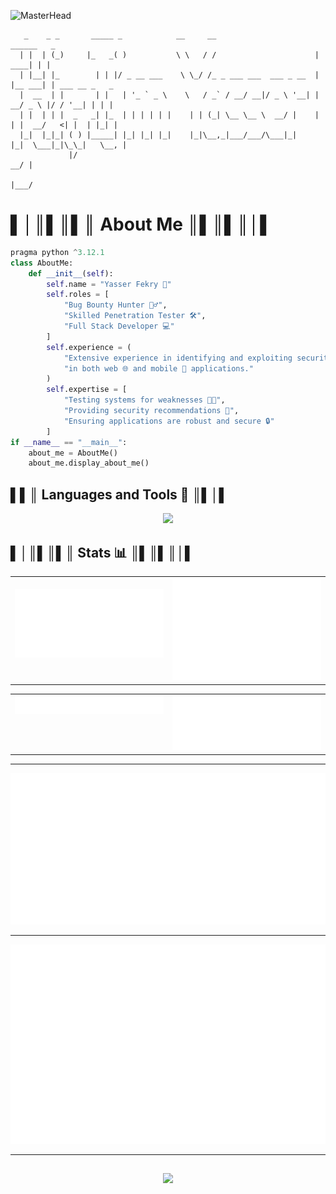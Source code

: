 
![MasterHead](https://firebasestorage.googleapis.com/v0/b/flexi-coding.appspot.com/o/dempgi7-520f8d5f-63d4-4453-8822-dbc149ae27f8.gif?alt=media&token=91c0c7b2-93c3-4029-b011-1a8703c5730d)

```
   _    _ _       _____ _            __     __                       ______   _                
  | |  | (_)     |_   _( )           \ \   / /                      |  ____| | |               
  | |__| |_        | | |/ _ __ ___    \ \_/ /_ _ ___ ___  ___ _ __  | |__ ___| | ___ __ _   _  
  |  __  | |       | |   | '_ ` _ \    \   / _` / __/ __|/ _ \ '__| |  __/ _ \ |/ / '__| | | | 
  | |  | | |  _   _| |_  | | | | | |    | | (_| \__ \__ \  __/ |    | | |  __/   <| |  | |_| | 
  |_|  |_|_| ( ) |_____| |_| |_| |_|    |_|\__,_|___/___/\___|_|    |_|  \___|_|\_\_|   \__, | 
             |/                                                                          __/ | 
                                                                                        |___/  
```
<h1><b>  ▌│║▌║▌║ About Me ║▌║▌║│▌  </b></h1>

```python
pragma python ^3.12.1
class AboutMe:
    def __init__(self):
        self.name = "Yasser Fekry 👑"
        self.roles = [
            "Bug Bounty Hunter 🕵️‍♂️",
            "Skilled Penetration Tester 🛠️",
            "Full Stack Developer 💻"
        ]
        self.experience = (
            "Extensive experience in identifying and exploiting security vulnerabilities 🔍 "
            "in both web 🌐 and mobile 📱 applications."
        )
        self.expertise = [
            "Testing systems for weaknesses 🧑‍💻",
            "Providing security recommendations 📝",
            "Ensuring applications are robust and secure 🔒"
        ]
if __name__ == "__main__":
    about_me = AboutMe()
    about_me.display_about_me()
```

<h2>▌▌║  Languages and Tools 🧰 ║▌│▌</h2>

<p align="center">
  <a href="https://skillicons.dev">
    <img src="https://skillicons.dev/icons?i=git,github,notion,docker,vim,neovim,vscode,visualstudio,androidstudio,dart,flutter,arch,bash,py,cpp,cs,css,html,js,nodejs,react,mysql,dotnet,kali,linux,redhat,npm,obsidian,ps,linkedin" />
  </a>
</p>

<h2> ▌│║▌║▌║  Stats 📊 ║▌║▌║│▌</h2>

<table><tr><td valign="top" width="50%">

<br>

<img src="./assets/metrics.plugin.overview.svg">

</td><td valign="top" width="50%">

<img src="./assets/metrics.plugin.isocalendar.fullyear.svg" >

</td></tr></table>

<table><tr><td valign="top" width="50%">

<img src="./assets/metrics.plugin.activity.svg">

</td><td valign="top" width="50%">

<img src="./assets/metrics.plugin.stargazers.svg" >

</td></tr></table>

</details>

---

<img src="./assets/metrics.plugin.wakatime.svg">

---

<img src="./assets/metrics.plugin.achievements.svg">

---

</div>

##

<p align="center" width="50">
 <img src="https://raw.githubusercontent.com/Sutil/Sutil/2b2fad3bf54522bb30c8c170591fc68ff51b69e6/github-contribution-grid-snake2.svg"/>
</p>
